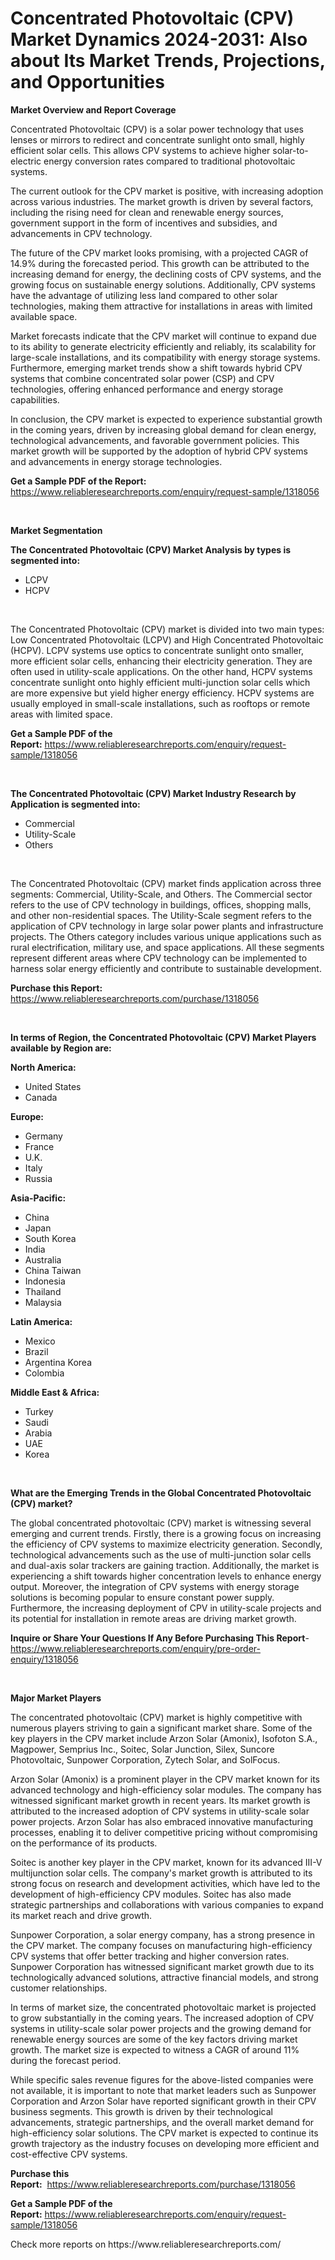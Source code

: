 <p><h1>Concentrated Photovoltaic (CPV) Market Dynamics 2024-2031: Also about Its Market Trends, Projections, and Opportunities</h1></p><p><strong>Market Overview and Report Coverage</strong></p>
<p><p>Concentrated Photovoltaic (CPV) is a solar power technology that uses lenses or mirrors to redirect and concentrate sunlight onto small, highly efficient solar cells. This allows CPV systems to achieve higher solar-to-electric energy conversion rates compared to traditional photovoltaic systems.</p><p>The current outlook for the CPV market is positive, with increasing adoption across various industries. The market growth is driven by several factors, including the rising need for clean and renewable energy sources, government support in the form of incentives and subsidies, and advancements in CPV technology.</p><p>The future of the CPV market looks promising, with a projected CAGR of 14.9% during the forecasted period. This growth can be attributed to the increasing demand for energy, the declining costs of CPV systems, and the growing focus on sustainable energy solutions. Additionally, CPV systems have the advantage of utilizing less land compared to other solar technologies, making them attractive for installations in areas with limited available space.</p><p>Market forecasts indicate that the CPV market will continue to expand due to its ability to generate electricity efficiently and reliably, its scalability for large-scale installations, and its compatibility with energy storage systems. Furthermore, emerging market trends show a shift towards hybrid CPV systems that combine concentrated solar power (CSP) and CPV technologies, offering enhanced performance and energy storage capabilities.</p><p>In conclusion, the CPV market is expected to experience substantial growth in the coming years, driven by increasing global demand for clean energy, technological advancements, and favorable government policies. This market growth will be supported by the adoption of hybrid CPV systems and advancements in energy storage technologies.</p></p>
<p><strong>Get a Sample PDF of the Report:</strong> <a href="https://www.reliableresearchreports.com/enquiry/request-sample/1318056">https://www.reliableresearchreports.com/enquiry/request-sample/1318056</a></p>
<p>&nbsp;</p>
<p><strong>Market Segmentation</strong></p>
<p><strong>The Concentrated Photovoltaic (CPV) Market Analysis by types is segmented into:</strong></p>
<p><ul><li>LCPV</li><li>HCPV</li></ul></p>
<p>&nbsp;</p>
<p><p>The Concentrated Photovoltaic (CPV) market is divided into two main types: Low Concentrated Photovoltaic (LCPV) and High Concentrated Photovoltaic (HCPV). LCPV systems use optics to concentrate sunlight onto smaller, more efficient solar cells, enhancing their electricity generation. They are often used in utility-scale applications. On the other hand, HCPV systems concentrate sunlight onto highly efficient multi-junction solar cells which are more expensive but yield higher energy efficiency. HCPV systems are usually employed in small-scale installations, such as rooftops or remote areas with limited space.</p></p>
<p><strong>Get a Sample PDF of the Report:</strong>&nbsp;<a href="https://www.reliableresearchreports.com/enquiry/request-sample/1318056">https://www.reliableresearchreports.com/enquiry/request-sample/1318056</a></p>
<p>&nbsp;</p>
<p><strong>The Concentrated Photovoltaic (CPV) Market Industry Research by Application is segmented into:</strong></p>
<p><ul><li>Commercial</li><li>Utility-Scale</li><li>Others</li></ul></p>
<p>&nbsp;</p>
<p><p>The Concentrated Photovoltaic (CPV) market finds application across three segments: Commercial, Utility-Scale, and Others. The Commercial sector refers to the use of CPV technology in buildings, offices, shopping malls, and other non-residential spaces. The Utility-Scale segment refers to the application of CPV technology in large solar power plants and infrastructure projects. The Others category includes various unique applications such as rural electrification, military use, and space applications. All these segments represent different areas where CPV technology can be implemented to harness solar energy efficiently and contribute to sustainable development.</p></p>
<p><strong>Purchase this Report:</strong>&nbsp; <a href="https://www.reliableresearchreports.com/purchase/1318056">https://www.reliableresearchreports.com/purchase/1318056</a></p>
<p>&nbsp;</p>
<p><strong>In terms of Region, the Concentrated Photovoltaic (CPV) Market Players available by Region are:</strong></p>
<p>
    <p> <strong> North America: </strong>
        <ul>
            <li>United States</li>
            <li>Canada</li>
        </ul>
        </p> 
    <p> <strong> Europe: </strong>
        <ul>
            <li>Germany</li>
            <li>France</li>
            <li>U.K.</li>
            <li>Italy</li>
            <li>Russia</li>
        </ul>
        </p> 
    <p> <strong> Asia-Pacific: </strong>
        <ul>
            <li>China</li>
            <li>Japan</li>
            <li>South Korea</li>
            <li>India</li>
            <li>Australia</li>
            <li>China Taiwan</li>
            <li>Indonesia</li>
            <li>Thailand</li>
            <li>Malaysia</li>
        </ul>
        </p> 
    <p> <strong> Latin America: </strong>
        <ul>
            <li>Mexico</li>
            <li>Brazil</li>
            <li>Argentina Korea</li>
            <li>Colombia</li>
        </ul>
        </p> 
    <p> <strong> Middle East & Africa: </strong>
        <ul>
            <li>Turkey</li>
            <li>Saudi</li>
            <li>Arabia</li>
            <li>UAE</li>
            <li>Korea</li>
        </ul>
    </p>
    </p>
<p>&nbsp;</p>
<p><strong>What are the Emerging Trends in the Global Concentrated Photovoltaic (CPV) market?</strong></p>
<p><p>The global concentrated photovoltaic (CPV) market is witnessing several emerging and current trends. Firstly, there is a growing focus on increasing the efficiency of CPV systems to maximize electricity generation. Secondly, technological advancements such as the use of multi-junction solar cells and dual-axis solar trackers are gaining traction. Additionally, the market is experiencing a shift towards higher concentration levels to enhance energy output. Moreover, the integration of CPV systems with energy storage solutions is becoming popular to ensure constant power supply. Furthermore, the increasing deployment of CPV in utility-scale projects and its potential for installation in remote areas are driving market growth.</p></p>
<p><strong>Inquire or Share Your Questions If Any Before Purchasing This Report</strong>- <a href="https://www.reliableresearchreports.com/enquiry/pre-order-enquiry/1318056">https://www.reliableresearchreports.com/enquiry/pre-order-enquiry/1318056</a></p>
<p>&nbsp;</p>
<p><strong>Major Market Players</strong></p>
<p><p>The concentrated photovoltaic (CPV) market is highly competitive with numerous players striving to gain a significant market share. Some of the key players in the CPV market include Arzon Solar (Amonix), Isofoton S.A., Magpower, Semprius Inc., Soitec, Solar Junction, Silex, Suncore Photovoltaic, Sunpower Corporation, Zytech Solar, and SolFocus.</p><p>Arzon Solar (Amonix) is a prominent player in the CPV market known for its advanced technology and high-efficiency solar modules. The company has witnessed significant market growth in recent years. Its market growth is attributed to the increased adoption of CPV systems in utility-scale solar power projects. Arzon Solar has also embraced innovative manufacturing processes, enabling it to deliver competitive pricing without compromising on the performance of its products.</p><p>Soitec is another key player in the CPV market, known for its advanced III-V multijunction solar cells. The company's market growth is attributed to its strong focus on research and development activities, which have led to the development of high-efficiency CPV modules. Soitec has also made strategic partnerships and collaborations with various companies to expand its market reach and drive growth.</p><p>Sunpower Corporation, a solar energy company, has a strong presence in the CPV market. The company focuses on manufacturing high-efficiency CPV systems that offer better tracking and higher conversion rates. Sunpower Corporation has witnessed significant market growth due to its technologically advanced solutions, attractive financial models, and strong customer relationships.</p><p>In terms of market size, the concentrated photovoltaic market is projected to grow substantially in the coming years. The increased adoption of CPV systems in utility-scale solar power projects and the growing demand for renewable energy sources are some of the key factors driving market growth. The market size is expected to witness a CAGR of around 11% during the forecast period.</p><p>While specific sales revenue figures for the above-listed companies were not available, it is important to note that market leaders such as Sunpower Corporation and Arzon Solar have reported significant growth in their CPV business segments. This growth is driven by their technological advancements, strategic partnerships, and the overall market demand for high-efficiency solar solutions. The CPV market is expected to continue its growth trajectory as the industry focuses on developing more efficient and cost-effective CPV systems.</p></p>
<p><strong>Purchase this Report:</strong>&nbsp;&nbsp;<a href="https://www.reliableresearchreports.com/purchase/1318056">https://www.reliableresearchreports.com/purchase/1318056</a></p>
<p></p>
<p><strong>Get a Sample PDF of the Report:</strong>&nbsp;<a href="https://www.reliableresearchreports.com/enquiry/request-sample/1318056">https://www.reliableresearchreports.com/enquiry/request-sample/1318056</a></p>
<p>Check more reports on https://www.reliableresearchreports.com/</p>